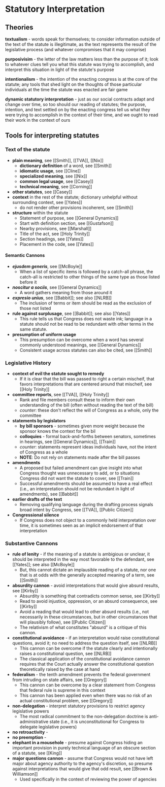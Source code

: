 # Statutory Interpretation

## Theories

**textualism** - words speak for themselves; to consider information outside of the text of the statute is illegitimate, as the text represents the result of the legislative process (and whatever compromises that it may comprise)

**purposivisim** - the letter of the law matters less than the purpose of it; look to whatever clues tell you what this statute was trying to accomplish, and interpret this situation in light of the statute's purpose

**intentionalism** - the intention of the enacting congress is at the core of the statute; any tools that shed light on the thoughts of those particular individuals at the time the statute was enacted are fair game

**dynamic statutory interpretation** - just as our social contracts adapt and change over time, so too should our reading of statutes; the purpose, intention, and text settled on by the enacting congress tell us what they were trying to accomplish in the context of their time, and we ought to read their work in the context of ours

## Tools for interpreting statutes

### Text of the statute
* **plain meaning**, see [[Smith]], [[TVA]], [[Nix]]
	* **dictionary definition** of a word, see [[Smith]]
	* **idiomatic usage**, see [[Cline]]
	* **specialized meaning**, see [[Nix]]
	* **common legal usage**, see [[Casey]]
	* **technical meaning**, see [[Corning]]
* **other statutes**, see [[Casey]]
* **context** in the rest of the statute; dictionary unhelpful without surrounding context, see [[Yates]]
	* do not render other provisions incoherent, see [[Smith]]
* **structure** within the statute
	* Statement of purpose, see [[General Dynamics]]
	* Start with definition section, see [[Gustafson]]
	* Nearby provisions, see [[Marshall]]
	* Title of the act, see [[Holy Trinity]]
	* Section headings, see [[Yates]]
	* Placement in the code, see [[Yates]]

#### Semantic Cannons
* ***ejusdem generis***, see [[McBoyle]]
	* When a list of specific items is followed by a catch-all phrase, the catch-all is restricted to other things of the same type as those listed before it
* ***noscitur a sociis***, see [[General Dynamics]]
	* A word gathers meaning from those around it
* ***expresio unius***, see [[Babbit]]; see also [[NLRB]]
	* The inclusion of terms or item should be read as the exclusion of those not listed
* **rule against surplusage**, see [[Babbit]]; see also [[Yates]]
	* This rule tells us that Congress does not waste ink; language in a statute should not be read to be redundant with other terms in the same statute.
* **presumption of uniform usage**
	* This presumption can be overcome when a word has several commonly understood meanings, see [[General Dynamics]]
	* Consistent usage across statutes can also be cited, see [[Smith]]

### Legislative History
* **context of evil the statute sought to remedy**
	* If it is clear that the bill was passed to right a certain mischeif, that favors interpretations that are centered around that mischeif, see [[Holy Trinity]]
* **committee reports**, see [[TVA]], [[Holy Trinity]]
	* Rank and file members consult these to inform their own understanding of the bill (often without reading the text of the bill)
	* *counter*: these don't reflect the will of Congress as a whole, only the committee
* **statements by legislators**
	* **by bill sponsors** - sometimes given more weight because the sponsor knows the context for the bil
	* **colloquies** - formal back-and-forths between senators, sometimes in hearings, see [[General Dynamics]], [[Train]]
	* *counter*: statements represent ideas individuals have, not the intent of Congress as a whole
	* **NOTE**: Do not rely on statements made after the bill passes
* **amendments**
	* A proposed but failed amendment can give insight into what Congress thought was unnecessary to add, or to situations Congress did not want the statute to cover, see [[Train]]
	* Successful amendments should be assumed to have a real effect (i.e., an interpretation should not be redundant in light of amendments), see [[Babbit]]
* **earlier drafts of the text**
	* Removing qualifying language during the drafting process signals broad intent by Congress, see [[TVA]], [[Public Citizen]]
* **Congressional silence**
	* If Congress does not object to a commonly held interpretation over time, it is sometimes seen as an implicit endorsement of that interpretation

### Substantive Cannons
* **rule of lenity** - if the meaning of a statute is ambigious or unclear, it should be interpreted in the way most favorable to the defendant, see [[Yates]]; see also [[McBoyle]]
	* But, this cannot dictate an implausible reading of a statute, nor one that is at odds with the generally accepted meaning of a term, see [[Smith]]
* **absurdity cannon** - avoid interpretations that would give absurd results, see [[Kirby]]
	* Absurdity is something that contradicts common sense, see [[Kirby]]
	* Read to avoid injustice, oppression, or an absurd consequence, see [[Kirby]]
	* Avoid a reading that would lead to other absurd results (i.e., not necessarily in these circumstances, but in other circumstances that will plausibly follow), see [[Public Citizen]]
	* The relativism of what constitutes "absurd" is a critique of this cannon.
* **constitutional avoidance** - if an interpretation would raise constitutional questions, avoid it; no need to address the question itself, see [[NLRB]]
	* This cannon can be overcome if the statute clearly and intentionally raises a constitutional question, see [[NLRB]]
	* The classical application of the constitutional avoidance cannon requires that the Court actually answer the constitutional question theoretically raised by the case at hand
* **federalism** - the tenth amendment prevents the federal government from intruding on state affairs, see [[Gregory]]
	* This cannon can be overcome by a clear statement from Congress that federal rule is supreme in this context
	* This cannon has been applied even when there was no risk of an actual constitutional problem, see [[Gregory]]
* **non-delegation** - interpret statutory provisions to restrict agency legislative powers
	* The most radical commitment to the non-delegation doctrine is anti-administrative state (i.e., it is unconstitutional for Congress to delegate legislative powers)
* **no retroactivity** - 
* **no preemption** - 
* **elephant in a mousehole** - presume against Congress hiding an important provision in purely technical language of an obscure section of a statute, see [[King]]
* **major questions cannon** - assume that Congress would not have left major about agency authority to the agency's discretion, so presume against interpretations that would give that odd result, see [[Brown & Williamson]]
	* Used specifically in the context of reviewing the power of agencies